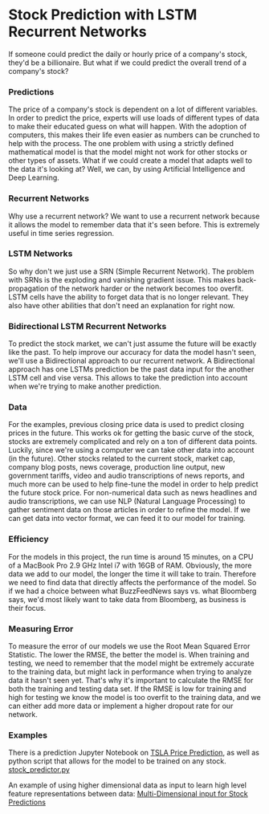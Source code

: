 # Stock Prediction with LSTM Recurrent Networks

If someone could predict the daily or hourly price of a company's stock, they'd be a billionaire. But what if we could predict the overall trend of a company's stock?

### Predictions

The price of a company's stock is dependent on a lot of different variables. In order to predict the price, experts will use loads of different types of data to make their educated guess on what will happen. With the adoption of computers, this makes their life even easier as numbers can be crunched to help with the process. The one problem with using a strictly defined mathematical model is that the model might not work for other stocks or other types of assets. What if we could create a model that adapts well to the data it's looking at? Well, we can, by using Artificial Intelligence and Deep Learning.

### Recurrent Networks

Why use a recurrent network? We want to use a recurrent network because it allows the model to remember data that it's seen before. This is extremely useful in time series regression.

### LSTM Networks

So why don't we just use a SRN (Simple Recurrent Network). The problem with SRNs is the exploding and vanishing gradient issue. This makes back-propagation of the network harder or the network becomes too overfit. LSTM cells have the ability to forget data that is no longer relevant. They also have other abilities that don't need an explanation for right now.

### Bidirectional LSTM Recurrent Networks

To predict the stock market, we can't just assume the future will be exactly like the past. To help improve our accuracy for data the model hasn't seen, we'll use a Bidirectional approach to our recurrent network. A Bidirectional approach has one LSTMs prediction be the past data input for the another LSTM cell and vise versa. This allows to take the prediction into account when we're trying to make another prediction.


### Data

For the examples, previous closing price data is used to predict closing prices in the future. This works ok for getting the basic curve of the stock, stocks are extremely complicated and rely on a ton of different data points. Luckily, since we're using a computer we can take other data into account (in the future). Other stocks related to the current stock, market cap, company blog posts, news coverage, production line output, new government tariffs, video and audio transcriptions of news reports, and much more can be used to help fine-tune the model in order to help predict the future stock price. For non-numerical data such as news headlines and audio transcriptions, we can use NLP (Natural Language Processing) to gather sentiment data on those articles in order to refine the model. If we can get data into vector format, we can feed it to our model for training.

### Efficiency

For the models in this project, the run time is around 15 minutes, on a CPU of a MacBook Pro 2.9 GHz Intel i7 with 16GB of RAM. Obviously, the more data we add to our model, the longer the time it will take to train. Therefore we need to find data that directly affects the performance of the model. So if we had a choice between what BuzzFeedNews says vs. what Bloomberg says, we'd most likely want to take data from Bloomberg, as business is their focus.


### Measuring Error

To measure the error of our models we use the Root Mean Squared Error Statistic. The lower the RMSE, the better the model is. When training and testing, we need to remember that the model might be extremely accurate to the training data, but might lack in performance when trying to analyze data it hasn't seen yet. That's why it's important to calculate the RMSE for both the training and testing data set. If the RMSE is low for training and high for testing we know the model is too overfit to the training data, and we can either add more data or implement a higher dropout rate for our network.


### Examples

There is a prediction Jupyter Notebook on [TSLA Price Prediction](TSLA%20Price%20Prediction.ipynb), as well as python script that allows for the model to be trained on any stock. [stock_predictor.py](stock_predictor.py)

An example of using higher dimensional data as input to learn high level feature representations between data: [Multi-Dimensional input for Stock Predictions](Multi-Dimensional%20input%20for%20Stock%20Prediction.ipynb)
